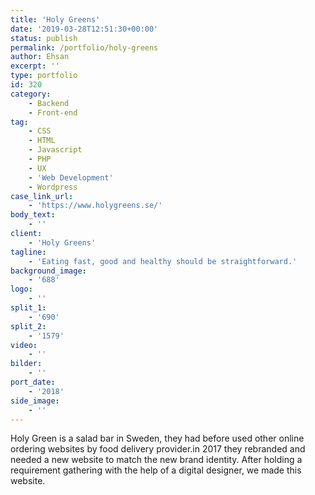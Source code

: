 ```yaml
---
title: 'Holy Greens'
date: '2019-03-28T12:51:30+00:00'
status: publish
permalink: /portfolio/holy-greens
author: Ehsan
excerpt: ''
type: portfolio
id: 320
category:
    - Backend
    - Front-end
tag:
    - CSS
    - HTML
    - Javascript
    - PHP
    - UX
    - 'Web Development'
    - Wordpress
case_link_url:
    - 'https://www.holygreens.se/'
body_text:
    - ''
client:
    - 'Holy Greens'
tagline:
    - 'Eating fast, good and healthy should be straightforward.'
background_image:
    - '688'
logo:
    - ''
split_1:
    - '690'
split_2:
    - '1579'
video:
    - ''
bilder:
    - ''
port_date:
    - '2018'
side_image:
    - ''
---
```

Holy Green is a salad bar in Sweden, they had before used other online ordering websites by food delivery provider.in 2017 they rebranded and needed a new website to match the new brand identity. After holding a requirement gathering with the help of a digital designer, we made this website.